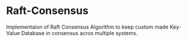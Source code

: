 # Raft-Consensus

Implementaion of Raft Consensus Algorithm to keep custom made Key-Value Database in consensus acros multiple systems.
